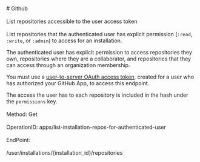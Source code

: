 <br>#     Github</br>
<br>List repositories accessible to the user access token</br>
<br>List repositories that the authenticated user has explicit permission (`:read`, `:write`, or `:admin`) to access for an installation.

The authenticated user has explicit permission to access repositories they own, repositories where they are a collaborator, and repositories that they can access through an organization membership.

You must use a [user-to-server OAuth access token](https://developer.github.com/apps/building-github-apps/identifying-and-authorizing-users-for-github-apps/#identifying-users-on-your-site), created for a user who has authorized your GitHub App, to access this endpoint.

The access the user has to each repository is included in the hash under the `permissions` key.</br>
<br>Method: Get</br>
<br>OperationID: apps/list-installation-repos-for-authenticated-user</br>
<br>EndPoint:</br>
<br>/user/installations/{installation_id}/repositories</br>
